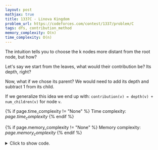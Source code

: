 ```yaml
---
layout: post
mathjax: true
title: 1337C - Linova Kingdom
problem_url: https://codeforces.com/contest/1337/problem/C
tags: dfs, contribution_method
memory_complexity: O(n)
time_complexity: O(n)
---
```


The intuition tells you to choose the k nodes more distant from the
root node, but how?

Let's say we start from the leaves, what would their
contribution be? Its depth, right?

Now, what if we chose its parent? We would need to add its depth and
subtract 1 from its child.

If we generalize this idea we end up with:
`contribution(v) = depth(v) + num_children(v)` for node `v`.


{% if page.time_complexity != "None" %}
Time complexity: ${{ page.time_complexity }}$
{% endif %}

{% if page.memory_complexity != "None" %}
Memory complexity: ${{ page.memory_complexity }}$
{% endif %}

<details>
<summary>
<p style="display:inline">Click to show code.</p>
</summary>
```cpp
{% raw %}
using namespace std;
using vi = vector<int>;
const int NMAX = 2 * 1e5 + 11;
int n, k, depth[NMAX];
vi g[NMAX], ans;
int dfs(int u, int parent, int depth = 0)
{
    int children = 0;
    for (int v : g[u])
        if (v != parent)
            children += 1 + dfs(v, u, depth + 1);
    ans.push_back(depth - children);
    return children;
}
int main(void)
{
    ios_base::sync_with_stdio(false);
    cin.tie(NULL);
    int u, v;
    cin >> n >> k;
    for (int i = 0; i < n - 1; ++i)
    {
        cin >> u >> v;
        g[u - 1].push_back(v - 1);
        g[v - 1].push_back(u - 1);
    }
    dfs(0, -1);
    sort(ans.rbegin(), ans.rend());
    cout << accumulate(ans.begin(), ans.begin() + k, 0LL) << endl;
    return 0;
}

{% endraw %}
```
</details>

